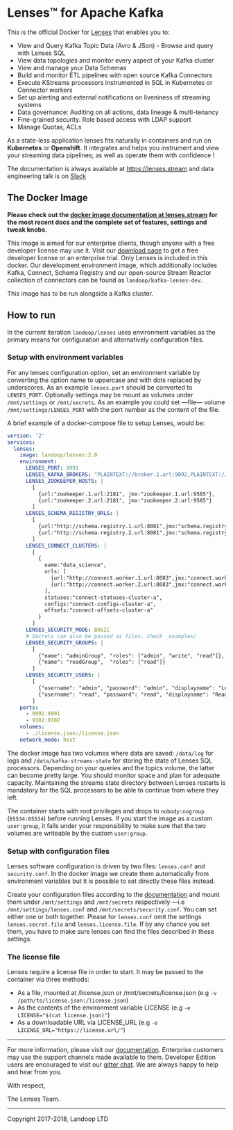 # Lenses™ for Apache Kafka

This is the official Docker for [Lenses](http://landoop.com/kafka-lenses) that enables you to:

* View and Query Kafka Topic Data (Avro & JSon) - Browse and query with Lenses SQL
* View data topologies and monitor every aspect of your Kafka cluster
* View and manage your Data Schemas
* Build and monitor ETL pipelines with open source Kafka Connectors
* Execute KStreams processors instrumented in SQL in Kubernetes or Connector workers
* Set up alerting and external notifications on liveniness of streaming systems
* Data governance: Auditing on all actions, data lineage & multi-tenancy
* Fine-grained security. Role based access with LDAP support
* Manage Quotas, ACLs

As a state-less application lenses fits naturally in containers and run on **Kubernetes** or **Openshift**. It integrates and helps you instrument and view your streaming data pipelines; as well as operate them with confidence !

The documentation is always available at https://lenses.stream and data engineering talk is on [Slack](https://launchpass.com/landoop-community)

## The Docker Image

**Please check out
the [docker image documentation at lenses.stream](https://lenses.stream/install_setup/docker/index.html)
for the most recent docs and the complete set of features, settings and tweak
knobs.**


This image is aimed for our enterprise clients, though anyone with a free developer license may use it. Visit our [download page](https://www.landoop.com/downloads/) to get a free developer license or an enterprise trial.
Only Lenses is included in this docker. Our development environment image, which additionally includes Kafka, Connect, Schema Registry and our open-source Stream Reactor collection of connectors can be found as `landoop/kafka-lenses-dev`.

This image has to be run alongside a Kafka cluster.


## How to run

In the current iteration `landoop/lenses` uses environment variables as the primary means for configuration and alternatively configuration files.

### Setup with environment variables

For any lenses configuration option, set an environment variable by converting the option name to uppercase and with dots replaced by underscores. As an example `lenses.port` should be converted to `LENSES_PORT`. Optionally settings may be mount as volumes under `/mnt/settings` or `/mnt/secrets`. As an example you could set —file— volume `/mnt/settings/LENSES_PORT` with the port number as the content of the file.

A brief example of a docker-compose file to setup Lenses, would be:

```yaml
version: '2'
services:
  lenses:
    image: landoop/lenses:2.0
    environment:
      LENSES_PORT: 9991
      LENSES_KAFKA_BROKERS: "PLAINTEXT://broker.1.url:9092,PLAINTEXT://broker.2.url:9092"
      LENSES_ZOOKEEPER_HOSTS: |
        [
          {url:"zookeeper.1.url:2181", jmx:"zookeeper.1.url:9585"},
          {url:"zookeeper.2.url:2181", jmx:"zookeeper.2.url:9585"}
        ]
      LENSES_SCHEMA_REGISTRY_URLS: |
        [
          {url:"http://schema.registry.1.url:8081",jmx:"schema.registry.1.url:9582"},
          {url:"http://schema.registry.2.url:8081",jmx:"schema.registry.2.url:9582"}
        ]
      LENSES_CONNECT_CLUSTERS: |
        [
          {
            name:"data_science",
            urls: [
              {url:"http://connect.worker.1.url:8083",jmx:"connect.worker.1.url:9584"},
              {url:"http://connect.worker.2.url:8083",jmx:"connect.worker.2.url:9584"}
            ],
            statuses:"connect-statuses-cluster-a",
            configs:"connect-configs-cluster-a",
            offsets:"connect-offsets-cluster-a"
          }
        ]
      LENSES_SECURITY_MODE: BASIC
      # Secrets can also be passed as files. Check _examples/
      LENSES_SECURITY_GROUPS: |
        [
          {"name": "adminGroup", "roles": ["admin", "write", "read"]},
          {"name": "readGroup",  "roles": ["read"]}
        ]
      LENSES_SECURITY_USERS: |
        [
          {"username": "admin", "password": "admin", "displayname": "Lenses Admin", "groups": ["adminGroup"]},
          {"username": "read", "password": "read", "displayname": "Read Only", "groups": ["readGroup"]}
        ]
    ports:
      - 9991:9991
      - 9102:9102
    volumes:
      - ./license.json:/license.json
    network_mode: host
```

The docker image has two volumes where data are saved: `/data/log` for logs and `/data/kafka-streams-state` for storing the state of Lenses SQL processors. Depending on your queries and the topics volume, the latter can become pretty large. You should monitor space and plan for adequate capacity. Maintaining the streams state directory between Lenses restarts is mandatory for the SQL processors to be able to continue from where they left.

The container starts with root privileges and drops to `nobody:nogroup` (`65534:65534`) before running Lenses. If you start the image as a custom `user:group`, it falls under your responsibility to make sure that the two volumes are writeable by the custom `user:group`.

### Setup with configuration files

Lenses software configuration is driven by two files: `lenses.conf` and `security.conf`. In the docker image we create them automatically from environment variables
but it is possible to set directly these files instead.

Create your configuration files according to the [documentation](http://lenses.stream/install_setup/configuration/lenses-config.html) and mount them
under `/mnt/settings` and `/mnt/secrets` respectively —i.e `/mnt/settings/lenses.conf` and `/mnt/secrets/security.conf`. You can set either one or both together. Please for `lenses.conf`
omit the settings `lenses.secret.file` and `lenses.license.file`. If by any chance you set them, you have to make sure lenses can find the files
described in these settings.

### The license file

Lenses require a license file in order to start. It may be passed to the container via three methods:

- As a file, mounted at /license.json or /mnt/secrets/license.json (e.g `-v /path/to/license.json:/license.json`)
- As the contents of the environment variable LICENSE (e.g `-e LICENSE="$(cat license.json)"`)
- As a downloadable URL via LICENSE_URL (e.g `-e LICENSE_URL="https://license.url/"`)

---

For more information, please visit our [documentation](https://www.landoop.com/docs/lenses/). Enterprise customers may use the support channels made available to them. Developer Edition users are encouraged to visit our [gitter chat](https://gitter.im/Landoop/support). We are always happy to help and hear from you.

With respect,

The Lenses Team.

---

Copyright 2017-2018, Landoop LTD
